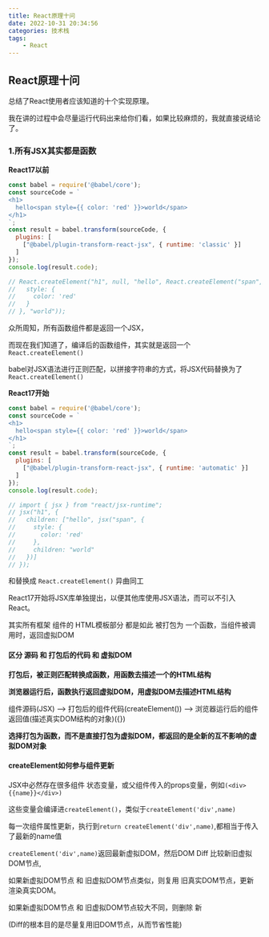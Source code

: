 ```yaml
---
title: React原理十问
date: 2022-10-31 20:34:56
categories: 技术栈
tags: 
    - React
---
```


## React原理十问

总结了React使用者应该知道的十个实现原理。

我在讲的过程中会尽量运行代码出来给你们看，如果比较麻烦的，我就直接说结论了。

### 1.所有JSX其实都是函数

__React17以前__

```js
const babel = require('@babel/core');
const sourceCode = `
<h1>
  hello<span style={{ color: 'red' }}>world</span>
</h1>
`;
const result = babel.transform(sourceCode, {
  plugins: [
    ["@babel/plugin-transform-react-jsx", { runtime: 'classic' }]
  ]
});
console.log(result.code);

// React.createElement("h1", null, "hello", React.createElement("span", {
//   style: {
//     color: 'red'
//   }
// }, "world"));
```

众所周知，所有函数组件都是返回一个JSX，

而现在我们知道了，编译后的函数组件，其实就是返回一个`React.createElement()`

babel对JSX语法进行正则匹配，以拼接字符串的方式，将JSX代码替换为了`React.createElement()`


__React17开始__

```js
const babel = require('@babel/core');
const sourceCode = `
<h1>
  hello<span style={{ color: 'red' }}>world</span>
</h1>
`;
const result = babel.transform(sourceCode, {
  plugins: [
    ["@babel/plugin-transform-react-jsx", { runtime: 'automatic' }]
  ]
});
console.log(result.code);

// import { jsx } from "react/jsx-runtime";
// jsx("h1", {
//   children: ["hello", jsx("span", {
//     style: {
//       color: 'red'
//     },
//     children: "world"
//   })]
// });
```

和替换成 `React.createElement()` 异曲同工

React17开始将JSX库单独提出，以便其他库使用JSX语法，而可以不引入React。

其实所有框架 组件的 HTML模板部分 都是如此 被打包为 一个函数，当组件被调用时，返回虚拟DOM

#### 区分 源码 和 打包后的代码 和 虚拟DOM

__打包后，被正则匹配转换成函数，用函数去描述一个的HTML结构__

__浏览器运行后，函数执行返回虚拟DOM，用虚拟DOM去描述HTML结构__

组件源码(JSX) --> 打包后的组件代码(createElement()) --> 浏览器运行后的组件返回值(描述真实DOM结构的对象)({})


__选择打包为函数，而不是直接打包为虚拟DOM，都返回的是全新的互不影响的虚拟DOM对象__

#### createElement如何参与组件更新

JSX中必然存在很多组件 状态变量，或父组件传入的props变量，例如`(<div>{{name}}</div>)`

这些变量会编译进`createElement()`，类似于`createElement('div',name)`

每一次组件属性更新，执行到`return createElement('div',name)`,都相当于传入了最新的name值

`createElement('div',name)`返回最新虚拟DOM，然后DOM Diff 比较新旧虚拟DOM节点,

如果新虚拟DOM节点 和 旧虚拟DOM节点类似，则复用 旧真实DOM节点，更新渲染真实DOM。

如果新虚拟DOM节点 和 旧虚拟DOM节点较大不同，则删除 新

(Diff的根本目的是尽量复用旧DOM节点，从而节省性能)